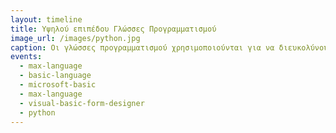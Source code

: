 ```yaml
---
layout: timeline 
title: Υψηλού επιπέδου Γλώσσες Προγραμματισμού 
image_url: /images/python.jpg
caption: Οι γλώσσες προγραμματισμού χρησιμοποιούνται για να διευκολύνουν την οργάνωση και διαχείριση πληροφοριών, αλλά και για την ακριβή διατύπωση αλγορίθμων. Ορισμένοι ειδικοί χρησιμοποιούν τον όρο γλώσσα προγραμματισμού μόνο για τυπικές γλώσσες που μπορούν να εκφράσουν όλους τους πιθανούς αλγορίθμους. 
events:
  - max-language
  - basic-language
  - microsoft-basic
  - max-language
  - visual-basic-form-designer
  - python
---
```

